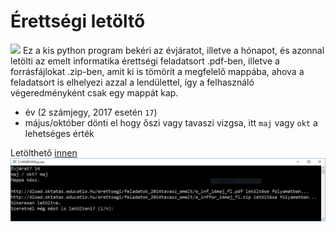 # Érettségi letöltő
![](https://imgur.com/DS7qQay.gif)
Ez a kis python program bekéri az évjáratot, illetve a hónapot, és azonnal letölti az emelt informatika érettségi feladatsort .pdf-ben, illetve a forrásfájlokat .zip-ben, amit ki is tömörít a megfelelő mappába, ahova a feladatsort is elhelyezi azzal a lendülettel, így a felhasználó végeredményként csak egy mappát kap.

 - év (2 számjegy, 2017 esetén `17`)
 - május/október dönti el hogy őszi vagy tavaszi vizgsa, itt `maj` vagy `okt` a lehetséges érték

Letölthető [innen](https://github.com/MatyiFKBT/erettsegi/releases)
![egy kis screenshot](https://raw.githubusercontent.com/MatyiFKBT/erettsegi/master/screenshot.PNG)
